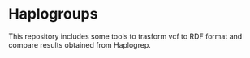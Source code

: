 # Haplogroups

This repository includes some tools to trasform vcf to RDF format and compare results obtained from Haplogrep.
